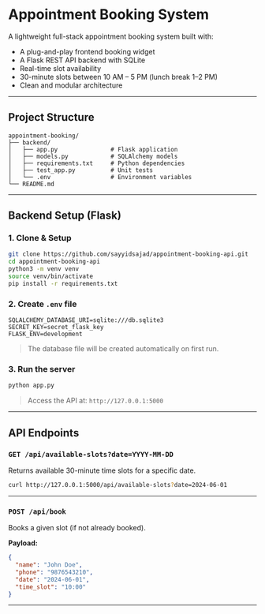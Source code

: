 
# Appointment Booking System

A lightweight full-stack appointment booking system built with:

- A plug-and-play frontend booking widget
- A Flask REST API backend with SQLite
- Real-time slot availability
- 30-minute slots between 10 AM – 5 PM (lunch break 1–2 PM)
- Clean and modular architecture

---

## Project Structure

```
appointment-booking/
├── backend/
│   ├── app.py               # Flask application
│   ├── models.py            # SQLAlchemy models
│   ├── requirements.txt     # Python dependencies
│   ├── test_app.py          # Unit tests
│   └── .env                 # Environment variables
└── README.md
```

---

## Backend Setup (Flask)

### 1. Clone & Setup

```bash
git clone https://github.com/sayyidsajad/appointment-booking-api.git
cd appointment-booking-api
python3 -m venv venv
source venv/bin/activate
pip install -r requirements.txt
```

### 2. Create `.env` file

```env
SQLALCHEMY_DATABASE_URI=sqlite:///db.sqlite3
SECRET_KEY=secret_flask_key
FLASK_ENV=development
```

> The database file will be created automatically on first run.

### 3. Run the server

```bash
python app.py
```

> Access the API at: `http://127.0.0.1:5000`

---

## API Endpoints

### `GET /api/available-slots?date=YYYY-MM-DD`

Returns available 30-minute time slots for a specific date.

```bash
curl http://127.0.0.1:5000/api/available-slots?date=2024-06-01
```

---

### `POST /api/book`

Books a given slot (if not already booked).

**Payload:**

```json
{
  "name": "John Doe",
  "phone": "9876543210",
  "date": "2024-06-01",
  "time_slot": "10:00"
}
```

---
